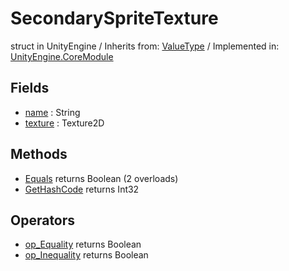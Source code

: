 # SecondarySpriteTexture
struct in UnityEngine
 / Inherits from: <a href="https://docs.unity3d.com/6000.1/Documentation/ScriptReference/ValueType.html">ValueType</a> / Implemented in: <a href="https://docs.unity3d.com/6000.1/Documentation/ScriptReference/UnityEngine.CoreModule.html">UnityEngine.CoreModule</a>

## Fields
- <a href="https://docs.unity3d.com/6000.1/Documentation/ScriptReference/SecondarySpriteTexture-name.html">name</a> : String
- <a href="https://docs.unity3d.com/6000.1/Documentation/ScriptReference/SecondarySpriteTexture-texture.html">texture</a> : Texture2D

## Methods
- <a href="https://docs.unity3d.com/6000.1/Documentation/ScriptReference/SecondarySpriteTexture.Equals.html">Equals</a> returns Boolean (2 overloads)
- <a href="https://docs.unity3d.com/6000.1/Documentation/ScriptReference/SecondarySpriteTexture.GetHashCode.html">GetHashCode</a> returns Int32

## Operators
- <a href="https://docs.unity3d.com/6000.1/Documentation/ScriptReference/SecondarySpriteTexture.op_Equality.html">op_Equality</a> returns Boolean
- <a href="https://docs.unity3d.com/6000.1/Documentation/ScriptReference/SecondarySpriteTexture.op_Inequality.html">op_Inequality</a> returns Boolean

